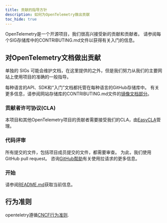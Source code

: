 ```yaml
---
title: 贡献的指导方针
description: 如何为OpenTelemetry做出贡献
toc_hide: true
---
```


OpenTelemetry是一个开源项目，我们很高兴接受新的贡献和贡献者。
请参阅每个SIG存储库中的CONTRIBUTING.md文件以获得有关入门的信息。

## 对OpenTelemetry文档做出贡献

单独的 SIGs 可能会维护文档，在这里提供的之外，但是我们努力从我们的主要网站上使用项目的准确的一般指导。

每种语言的API、SDK和“入门”文档都托管在每种语言的GitHub存储库中。
有关更多信息，请参阅网站存储库的CONTRIBUTING.md文件的[镜像文档部分](https://github.com/open-telemetry/opentelemetry.io/blob/main/CONTRIBUTING.md#mirrored-documentation)。

### 贡献者许可协议(CLA)

本项目和其他OpenTelemetry项目的贡献者需要接受我们的CLA，由[EasyCLA](https://lfcla.com/)管理。

### 代码评审

所有提交的文件，包括项目成员提交的文件，都需要审查。
为此，我们使用GitHub pull request。
咨询[GitHub帮助](https://help.github.com/articles/about-pull-requests/)有关使用拉请求的更多信息。

### 开始

请参阅[README.md](https://github.com/open-telemetry/opentelemetry.io#readme)获取当前信息。

## 行为准则

openteletry遵循[CNCF行为准则](https://github.com/cncf/foundation/blob/master/code-of-conduct.md).

